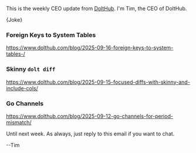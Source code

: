 This is the weekly CEO update from [DoltHub](https://www.dolthub.com/). I'm Tim, the CEO of DoltHub. 

{Joke}

### Foreign Keys to System Tables

https://www.dolthub.com/blog/2025-09-16-foreign-keys-to-system-tables-/

### Skinny `dolt diff`

https://www.dolthub.com/blog/2025-09-15-focused-diffs-with-skinny-and-include-cols/

### Go Channels

https://www.dolthub.com/blog/2025-09-12-go-channels-for-period-mismatch/

Until next week. As always, just reply to this email if you want to chat.

--Tim